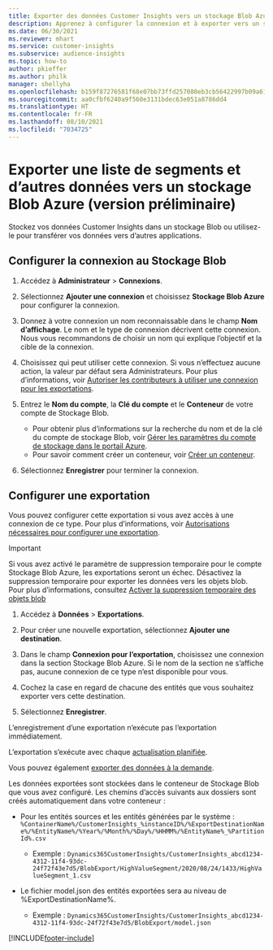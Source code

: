 ```yaml
---
title: Exporter des données Customer Insights vers un stockage Blob Azure
description: Apprenez à configurer la connexion et à exporter vers un stockage Blob.
ms.date: 06/30/2021
ms.reviewer: mhart
ms.service: customer-insights
ms.subservice: audience-insights
ms.topic: how-to
author: pkieffer
ms.author: philk
manager: shellyha
ms.openlocfilehash: b159f87276581f68e07bb73ffd257080eb3cb56422997b09a613bd7afa4e3980
ms.sourcegitcommit: aa0cfbf6240a9f560e3131bdec63e051a8786dd4
ms.translationtype: HT
ms.contentlocale: fr-FR
ms.lasthandoff: 08/10/2021
ms.locfileid: "7034725"
---
```

# <a name="export-segment-list-and-other-data-to-azure-blob-storage-preview"></a>Exporter une liste de segments et d’autres données vers un stockage Blob Azure (version préliminaire)

Stockez vos données Customer Insights dans un stockage Blob ou utilisez-le pour transférer vos données vers d’autres applications.

## <a name="set-up-the-connection-to-blob-storage"></a>Configurer la connexion au Stockage Blob

1. Accédez à **Administrateur** > **Connexions**.

1. Sélectionnez **Ajouter une connexion** et choisissez **Stockage Blob Azure** pour configurer la connexion.

1. Donnez à votre connexion un nom reconnaissable dans le champ **Nom d’affichage**. Le nom et le type de connexion décrivent cette connexion. Nous vous recommandons de choisir un nom qui explique l’objectif et la cible de la connexion.

1. Choisissez qui peut utiliser cette connexion. Si vous n’effectuez aucune action, la valeur par défaut sera Administrateurs. Pour plus d’informations, voir [Autoriser les contributeurs à utiliser une connexion pour les exportations](connections.md#allow-contributors-to-use-a-connection-for-exports).

1. Entrez le **Nom du compte**, la **Clé du compte** et le **Conteneur** de votre compte de Stockage Blob.
    - Pour obtenir plus d’informations sur la recherche du nom et de la clé du compte de stockage Blob, voir [Gérer les paramètres du compte de stockage dans le portail Azure](/azure/storage/common/storage-account-manage).
    - Pour savoir comment créer un conteneur, voir [Créer un conteneur](/azure/storage/blobs/storage-quickstart-blobs-portal#create-a-container).

1. Sélectionnez **Enregistrer** pour terminer la connexion. 

## <a name="configure-an-export"></a>Configurer une exportation

Vous pouvez configurer cette exportation si vous avez accès à une connexion de ce type. Pour plus d’informations, voir [Autorisations nécessaires pour configurer une exportation](export-destinations.md#set-up-a-new-export).

> [!IMPORTANT]
> Si vous avez activé le paramètre de suppression temporaire pour le compte Stockage Blob Azure, les exportations seront un échec. Désactivez la suppression temporaire pour exporter les données vers les objets blob. Pour plus d’informations, consultez [Activer la suppression temporaire des objets blob](/azure/storage/blobs/soft-delete-blob-enable.md)

1. Accédez à **Données** > **Exportations**.

1. Pour créer une nouvelle exportation, sélectionnez **Ajouter une destination**.

1. Dans le champ **Connexion pour l’exportation**, choisissez une connexion dans la section Stockage Blob Azure. Si le nom de la section ne s’affiche pas, aucune connexion de ce type n’est disponible pour vous.

1. Cochez la case en regard de chacune des entités que vous souhaitez exporter vers cette destination.

1. Sélectionnez **Enregistrer**.

L’enregistrement d’une exportation n’exécute pas l’exportation immédiatement.

L’exportation s’exécute avec chaque [actualisation planifiée](system.md#schedule-tab).     

Vous pouvez également [exporter des données à la demande](export-destinations.md#run-exports-on-demand). 

Les données exportées sont stockées dans le conteneur de Stockage Blob que vous avez configuré. Les chemins d’accès suivants aux dossiers sont créés automatiquement dans votre conteneur :

- Pour les entités sources et les entités générées par le système :   
  `%ContainerName%/CustomerInsights_%instanceID%/%ExportDestinationName%/%EntityName%/%Year%/%Month%/%Day%/%HHMM%/%EntityName%_%PartitionId%.csv`  
  - Exemple : `Dynamics365CustomerInsights/CustomerInsights_abcd1234-4312-11f4-93dc-24f72f43e7d5/BlobExport/HighValueSegment/2020/08/24/1433/HighValueSegment_1.csv`
 
- Le fichier model.json des entités exportées sera au niveau de %ExportDestinationName%.  
  - Exemple : `Dynamics365CustomerInsights/CustomerInsights_abcd1234-4312-11f4-93dc-24f72f43e7d5/BlobExport/model.json`

[!INCLUDE[footer-include](../includes/footer-banner.md)]
